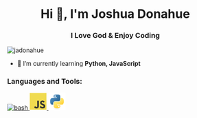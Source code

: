 <h1 align="center">Hi 👋, I'm Joshua Donahue</h1>
<h3 align="center">I Love God & Enjoy Coding</h3>

<p align="left"> <img src="https://komarev.com/ghpvc/?username=jadonahue&label=Profile%20views&color=0e75b6&style=flat" alt="jadonahue" /> </p>

- 🌱 I’m currently learning **Python, JavaScript**

<h3 align="left">Languages and Tools:</h3>
<p align="left"> <a href="https://www.gnu.org/software/bash/" target="_blank" rel="noreferrer"> <img src="https://www.vectorlogo.zone/logos/gnu_bash/gnu_bash-icon.svg" alt="bash" width="40" height="40"/> </a> <a href="https://developer.mozilla.org/en-US/docs/Web/JavaScript" target="_blank" rel="noreferrer"> <img src="https://raw.githubusercontent.com/devicons/devicon/master/icons/javascript/javascript-original.svg" alt="javascript" width="40" height="40"/> </a> <a href="https://www.python.org" target="_blank" rel="noreferrer"> <img src="https://raw.githubusercontent.com/devicons/devicon/master/icons/python/python-original.svg" alt="python" width="40" height="40"/> </a> </p>

